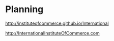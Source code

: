 # Planning

http://instituteofcommerce.github.io/International

http://InternationalInstituteOfCommerce.com
